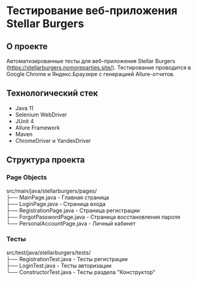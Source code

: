 # Тестирование веб-приложения Stellar Burgers

## О проекте
Автоматизированные тесты для веб-приложения Stellar Burgers (https://stellarburgers.nomoreparties.site/). Тестирование проводится в Google Chrome и Яндекс.Браузере с генерацией Allure-отчетов.

## Технологический стек
- Java 11
- Selenium WebDriver
- JUnit 4
- Allure Framework
- Maven
- ChromeDriver и YandexDriver

## Структура проекта

### Page Objects
src/main/java/stellarburgers/pages/  
├── MainPage.java - Главная страница  
├── LoginPage.java - Страница входа  
├── RegistrationPage.java - Страница регистрации  
├── ForgotPasswordPage.java - Страница восстановления пароля  
└── PersonalAccountPage.java - Личный кабинет  

### Тесты
src/test/java/stellarburgers/tests/  
├── RegistrationTest.java - Тесты регистрации  
├── LoginTest.java - Тесты авторизации  
└── ConstructorTest.java - Тесты раздела "Конструктор"